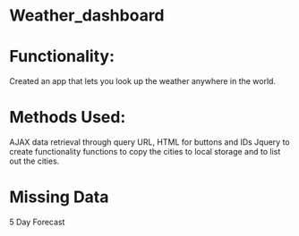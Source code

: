 # Weather_dashboard
# Functionality:
 Created an app that lets you look up the weather anywhere in the world.
# Methods Used:
 AJAX data retrieval through query URL, 
 HTML for buttons and IDs
 Jquery to create functionality
  functions to copy the cities to local storage and to list out the cities.

# Missing Data
5 Day Forecast